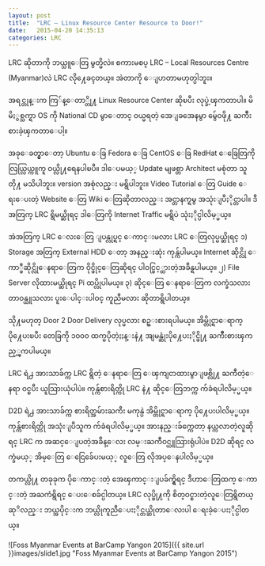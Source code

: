 ```yaml
---
layout: post
title:  "LRC – Linux Resource Center Resource to Door!"
date:   2015-04-20 14:35:13
categories: LRC
---
```



LRC ဆိုတာကို ဘယ္သူေတြ မွတ္မိလဲ။
စကားမစပ္ LRC – Local Resources Centre (Myanmar)​ လဲ LRC လို႔ေခၚတယ္။ အဲတာကို ေျပာတာမဟုတ္ပါဘူး။

အရင္တုန္းက ကြ်န္ေတာ္တို႔ Linux Resource Center ဆိုၿပီး လုပ္ခဲ့ၾကတာပါ။
မိမိႏွစ္သက္ရာ OS ကို National CD မွာေတာင္ ဝယ္မရတဲ့ အေျခအေနမွာ မွ်ေဝဖို႔ ႀကိဳးစားခဲ့ၾကတာေပါ့။

အခုေခတ္မွာေတာ့ Ubuntu ေခြ Fedora ေခြ CentOS ေခြ RedHat ေခြေတြကို လြယ္လြယ္ကူကူ ဝယ္လို႔ရေနပါၿပီ။ ဒါေပမယ့္ Update မျဖစ္တာ Architect မစုံတာ သူတို႔ မသိပါဘူး။ version အစုံလည္း မရွိပါဘူး။ Video Tutorial ေတြ Guide ေရးေပးတဲ့ Website ေတြ Wiki ေတြဆိုတာလည္း အင္တာနက္ရမွ အသုံးျပဳႏိုင္တာပါ။ ဒီအတြက္ LRC ရွိမယ္ဆိုရင္ ဒါေတြကို Internet Traffic မရွိပဲ သုံးႏိုင္ပါလိမ့္မယ္။

အဲအတြက္
LRC ေလးေတြ ျပန္လုပ္ရင္ ေကာင္းမလား
LRC ေတြလုပ္မယ္ဆိုရင္
၁) Storage အတြက္ External HDD ေတာ့ အနည္းဆုံး ကုန္က်ပါမယ္။ Internet ဆိုင္လို ေကာ္ဖီဆိုင္လိုေနရာေတြက ဝိုင္ဖိုင္ေတြဆိုရင္ ပါဝင္ဖြင့္ထားတဲ့အခ်ိန္ရပါမယ္။
၂) File Server လိုထားမယ္ဆိုရင္ Pi ထပ္လိုပါမယ္။
၃) ဆိုင္ေတြ ေနရာေတြက လက္ခံသလား တာဝန္ယူသလား ပူးေပါင္းပါဝင္ ကူညီမလား ဆိုတာရွိပါတယ္။

သို႔မဟုတ္
Door 2 Door Delivery လုပ္မလား စဥ္းစားရပါမယ္။
အိမ္တိုင္ရာေရာက္ ပို႔ေပးၿပီး တေခြကို ၁၀၀၀ ထက္မပိုတဲ့ႏႈန္းနဲ႔ အျမန္ဆုံးပို႔ေပးႏိုင္ဖို႔ ႀကိဳးစားၾကည့္ၾကပါမယ္။

LRC ရဲ႕ အားသာခ်က္က LRC ရွိတဲ့ ေနရာေတြ ေၾကျငာထားမွာျဖစ္လို႔ ႀကဳံတဲ့ေနရာ ဝင္ၿပီး ယူသြားယုံပါပဲ။ ကုန္က်စားရိတ္ကို LRC နဲ႔ ဆိုင္ေတြဘက္က က်ခံရပါလိမ့္မယ္။

D2D ရဲ႕ အားသာခ်က္က စားရိတ္အမ်ားႀကီး မကုန္ပဲ အိမ္တိုင္ရာေရာက္ ပို႔ေပးပါလိမ့္မယ္။ ကုန္က်စားရိတ္ကို အသုံးျပဳသူက က်ခံရပါလိမ့္မယ္။ အားနည္းခ်က္ကေတာ့ နယ္ကလာတဲ့လူဆိုရင္ LRC က အဆင္ေျပတဲ့အခ်ိန္ေလး လမ္းႀကဳံဝင္ယူသြားရုံပါပဲ။ D2D ဆိုရင္ လက္ခံမယ့္ အိမ္ေတြ ေငြေခ်ေပးမယ့္ လူေတြ လိုအပ္ေနပါလိမ့္မယ္။

တကယ္လို႔ တခုခုက ပိုေကာင္းတဲ့ အေၾကာင္းျပခ်က္ရွိရင္ ဒီဟာေတြထက္ ေကာင္းတဲ့ အႀကံရွိရင္ ေပးေစခ်င္ပါတယ္။ LRC လုပ္ဖို႔ကို စိတ္ဝင္စားတဲ့လူေတြရွိတယ္ဆုိလည္း ဘယ္အပိုင္းက ဘယ္လိုကူညီေပးႏိုင္တယ္ဆိုတာေလးပါ ေရးခဲ့ေပးႏိုင္ပါတယ္။

![Foss Myanmar Events at BarCamp Yangon 2015]({{ site.url }}images/slide1.jpg "Foss Myanmar Events at BarCamp Yangon 2015")